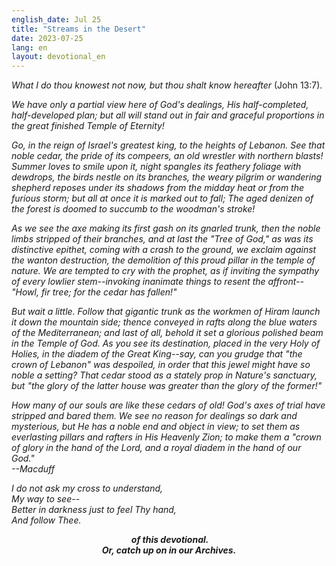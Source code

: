 ```yaml
---
english_date: Jul 25
title: "Streams in the Desert"
date: 2023-07-25
lang: en
layout: devotional_en
---
```





<p><em>What I do thou knowest not now, but thou shalt know hereafter</em> (John 13:7).

</p>

<p><em>We have only a partial view here of God's dealings, His half-completed, half-developed plan; but all will stand out in fair and graceful proportions in the great finished Temple of Eternity!</em>

</p>

<p><em>Go, in the reign of Israel's greatest king, to the heights of Lebanon. See that noble cedar, the pride of its compeers, an old wrestler with northern blasts! Summer loves to smile upon it, night spangles its feathery foliage with dewdrops, the birds nestle on its branches, the weary pilgrim or wandering shepherd reposes under its shadows from the midday heat or from the furious storm; but all at once it is marked out to fall; The aged denizen of the forest is doomed to succumb to the woodman's stroke!</em>

</p>

<p><em>As we see the axe making its first gash on its gnarled trunk, then the noble limbs stripped of their branches, and at last the "Tree of God," as was its distinctive epithet, coming with a crash to the ground, we exclaim against the wanton destruction, the demolition of this proud pillar in the temple of nature. We are tempted to cry with the prophet, as if inviting the sympathy of every lowlier stem--invoking inanimate things to resent the affront--"Howl, fir tree; for the cedar has fallen!"</em>

</p>

<p><em>But wait a little. Follow that gigantic trunk as the workmen of Hiram launch it down the mountain side; thence conveyed in rafts along the blue waters of the Mediterranean; and last of all, behold it set a glorious polished beam in the Temple of God. As you see its destination, placed in the very Holy of Holies, in the diadem of the Great King--say, can you grudge that "the crown of Lebanon" was despoiled, in order that this jewel might have so noble a setting? That cedar stood as a stately prop in Nature's sanctuary, but "the glory of the latter house was greater than the glory of the former!"</em>

</p>

<p><em>How many of our souls are like these cedars of old! God's axes of trial have stripped and bared them. We see no reason for dealings so dark and mysterious, but He has a noble end and object in view; to set them as everlasting pillars and rafters in His Heavenly Zion; to make them a "crown of glory in the hand of the Lord, and a royal diadem in the hand of our God."<br/> <em>--Macduff</em></em>

</p>

<p><em><em>I do not ask my cross to understand,<br/> My way to see--<br/> Better in darkness just to feel Thy hand,<br/> And follow Thee.</em></em>

</p>

<p><em></em>

</p>

<p align="center"><em><strong> of this devotional.<br/> Or, catch up on </strong><strong> in our Archives.<br/> </strong></em></p>
